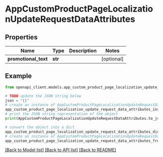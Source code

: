 # AppCustomProductPageLocalizationUpdateRequestDataAttributes


## Properties

Name | Type | Description | Notes
------------ | ------------- | ------------- | -------------
**promotional_text** | **str** |  | [optional] 

## Example

```python
from openapi_client.models.app_custom_product_page_localization_update_request_data_attributes import AppCustomProductPageLocalizationUpdateRequestDataAttributes

# TODO update the JSON string below
json = "{}"
# create an instance of AppCustomProductPageLocalizationUpdateRequestDataAttributes from a JSON string
app_custom_product_page_localization_update_request_data_attributes_instance = AppCustomProductPageLocalizationUpdateRequestDataAttributes.from_json(json)
# print the JSON string representation of the object
print(AppCustomProductPageLocalizationUpdateRequestDataAttributes.to_json())

# convert the object into a dict
app_custom_product_page_localization_update_request_data_attributes_dict = app_custom_product_page_localization_update_request_data_attributes_instance.to_dict()
# create an instance of AppCustomProductPageLocalizationUpdateRequestDataAttributes from a dict
app_custom_product_page_localization_update_request_data_attributes_from_dict = AppCustomProductPageLocalizationUpdateRequestDataAttributes.from_dict(app_custom_product_page_localization_update_request_data_attributes_dict)
```
[[Back to Model list]](../README.md#documentation-for-models) [[Back to API list]](../README.md#documentation-for-api-endpoints) [[Back to README]](../README.md)


